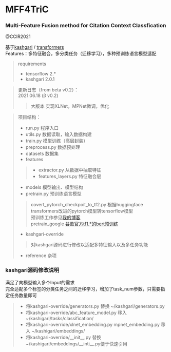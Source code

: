 # MFF4TriC
### Multi-Feature Fusion method for Citation Context Classfication
@CCIR2021

基于[kashgari](https://github.com/BrikerMan/Kashgari) /  [transformers](https://huggingface.co/transformers/)  
Features：多特征融合，多分类任务（迁移学习），多种预训练语言模型适配

> requirements  
>- tensorflow 2.*
>- kashgari 2.0.1

> 更新日志（from beta v0.2）：  
> 2021.06.18 (β v0.2)  
>> 大版本 实现XLNet，MPNet微调，优化

> 项目结构：  
>- run.py 程序入口
>- utils.py 数据读取，输入数据构建
>- train.py 模型训练（高层封装）
>- preprocess.py 数据预处理
>- datasets 数据集
>- features
>>- extractor.py 从数据中抽取特征
>>- features_layers.py 特征融合层
>- models 模型输出、模型结构
>- pretrain.py 预训练语言模型
>> covert_pytorch_checkpoit_to_tf2.py 根据huggingface transformers改进的pytorch模型转tensorflow模型  
>> 预训练工作参见[我的博客](http://hikki.top/2021/03/29/%e5%a6%82%e4%bd%95%e8%ae%ad%e7%bb%83%e4%b8%80%e4%b8%aa%e7%ae%80%e5%8d%95%e7%9a%84bert%e8%af%ad%e8%a8%80%e6%a8%a1%e5%9e%8b%ef%bc%88%e6%94%af%e6%8c%81pytorchtf1-tf2/)  
>> pretrain_google [谷歌官方tf1.*的bert预训练](https://github.com/google-research/bert)
>- kashgari-override
>>对kashgari源码进行修改以适配多特征输入以及多任务功能
>- reference 杂项

### kashgari源码修改说明  
满足了向模型输入多个Input的需求  
完全适配多个标签的分类任务之间的迁移学习，增加了task_num参数，只需要指定任务数量即可
>- 将kashgari-override/generators.py 替换 ~/kashgari/generators.py  
>- 将kashgari-override/abc_feature_model.py 移入 ~/kashigari/tasks/classification/
>- 将kashgari-override/xlnet_embedding.py mpnet_embedding.py 移入 ~/kashigari/embeddings/  
>- 将kashgari-override/\_\_init__.py 替换 ~/kashigari/embeddings/\_\_inti__.py便于快速引用  

